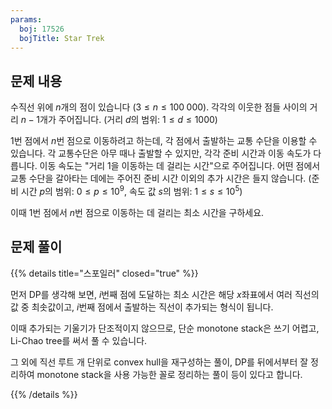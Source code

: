 ```yaml
---
params:
  boj: 17526
  bojTitle: Star Trek
---
```


## 문제 내용

수직선 위에 $n$개의 점이 있습니다 ($3 \le n \le 100\;000$). 각각의 이웃한 점들 사이의 거리 $n-1$개가 주어집니다. (거리 $d$의 범위: $1 \le d \le 1000$)

1번 점에서 $n$번 점으로 이동하려고 하는데, 각 점에서 출발하는 교통 수단을 이용할 수 있습니다. 각 교통수단은 아무 때나 출발할 수 있지만, 각각 준비 시간과 이동 속도가 다릅니다.
이동 속도는 "거리 1을 이동하는 데 걸리는 시간"으로 주어집니다. 어떤 점에서 교통 수단을 갈아타는 데에는 주어진 준비 시간 이외의 추가 시간은 들지 않습니다.
(준비 시간 $p$의 범위: $0 \le p \le 10^9$, 속도 값 $s$의 범위: $1 \le s \le 10^5$)

이때 1번 점에서 $n$번 점으로 이동하는 데 걸리는 최소 시간을 구하세요.

## 문제 풀이

{{% details title="스포일러" closed="true" %}}

먼저 DP를 생각해 보면, $i$번째 점에 도달하는 최소 시간은 해당 $x$좌표에서 여러 직선의 값 중 최솟값이고, $i$번째 점에서 출발하는 직선이 추가되는 형식이 됩니다.

이때 추가되는 기울기가 단조적이지 않으므로, 단순 monotone stack은 쓰기 어렵고, Li-Chao tree를 써서 풀 수 있습니다.

그 외에 직선 루트 개 단위로 convex hull을 재구성하는 풀이, DP를 뒤에서부터 잘 정리하여 monotone stack을 사용 가능한 꼴로 정리하는 풀이 등이 있다고 합니다.

{{% /details %}}
